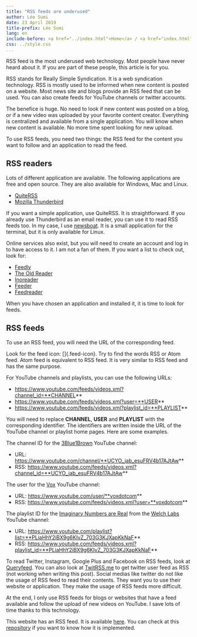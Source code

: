```yaml
---
title: "RSS feeds are underused"
author: Léo Sumi
date: 23 April 2019
title-prefix: Léo Sumi
lang: en
include-before: <a href="../index.html">Home</a> / <a href="index.html">Articles</a>
css: ../style.css
...
```


RSS feed is the most underused web technology. Most people have never heard about it. If you are part of these people, this article is for you.

RSS stands for Really Simple Syndication. It is a web syndication technology. RSS is mostly used to be informed when new content is posted on a website. Most news site and blogs provide an RSS feed that can be used. You can also create feeds for YouTube channels or twitter accounts.

The benefice is huge. No need to look if new content was posted on a blog, or if a new video was uploaded by your favorite content creator. Everything is centralized and available from a single application. You will know when new content is available. No more time spent looking for new upload.

To use RSS feeds, you need two things: the RSS feed for the content you want to follow and an application to read the feed.

## RSS readers

Lots of different application are available. The following applications are free and open source. They are also available for Windows, Mac and Linux.

* [QuiteRSS](https://quiterss.org/)
* [Mozilla Thunderbird](https://www.thunderbird.net/en-US/)

If you want a simple application, use QuiteRSS. It is straightforward. If you already use Thunderbird as an email reader, you can use it to read RSS feeds too. In my case, I use [newsboat](https://newsboat.org). It is a small application for the terminal, but it is only available for Linux.

Online services also exist, but you will need to create an account and log in to have access to it. I am not a fan of them. If you want a list to check out, look for:

* [Feedly](https://feedly.com/i/welcome)
* [The Old Reader](https://theoldreader.com/)
* [Inoreader](https://www.inoreader.com/)
* [Feeder](https://feeder.co/)
* [Feedreader](https://feedreader.com/)

When you have chosen an application and installed it, it is time to look for feeds.

## RSS feeds

To use an RSS feed, you will need the URL of the corresponding feed.

Look for the feed icon: []{.feed-icon}. Try to find the words RSS or Atom feed. Atom feed is equivalent to RSS feed. It is very similar to RSS feed and has the same purpose.

For YouTube channels and playlists, you can use the following URLs:

* https://www.youtube.com/feeds/videos.xml?channel_id=**CHANNEL**
* https://www.youtube.com/feeds/videos.xml?user=**USER**
* https://www.youtube.com/feeds/videos.xml?playlist_id=**PLAYLIST**

You will need to replace **CHANNEL**, **USER** and **PLAYLIST** with the corresponding identifier. The identifiers are written inside the URL of the YouTube channel or playlist home pages. Here are some examples.

The channel ID for the [3Blue1Brown](https://www.youtube.com/channel/UCYO_jab_esuFRV4b17AJtAw) YouTube channel:

* URL: https://www.youtube.com/channel/**UCYO_jab_esuFRV4b17AJtAw**
* RSS: https://www.youtube.com/feeds/videos.xml?channel_id=**UCYO_jab_esuFRV4b17AJtAw**

The user for the [Vox](https://www.youtube.com/user/voxdotcom) YouTube channel:

* URL: https://www.youtube.com/user/**voxdotcom**
* RSS: https://www.youtube.com/feeds/videos.xml?user=**voxdotcom**

The playlist ID for the [Imaginary Numbers are Real](https://www.youtube.com/playlist?list=PLiaHhY2iBX9g6KIvZ_703G3KJXapKkNaF) from the [Welch Labs](https://www.youtube.com/channel/UConVfxXodg78Tzh5nNu85Ew) YouTube channel:

* URL: https://www.youtube.com/playlist?list=**PLiaHhY2iBX9g6KIvZ_703G3KJXapKkNaF**
* RSS: https://www.youtube.com/feeds/videos.xml?playlist_id=**PLiaHhY2iBX9g6KIvZ_703G3KJXapKkNaF**

To read Twitter, Instagram, Google Plus and Facebook on RSS feeds, look at [Queryfeed](https://queryfeed.net). You can also look at [TwitRSS.me](https://www.twitrss.me) to get twitter user feed as RSS (not working when writing this post). Social medias like twitter do not like the usage of RSS feed to read their contents. They want you to use their website or application. They make the usage of RSS feeds more difficult.

At the end, I only use RSS feeds for blogs or websites that have a feed available and follow the upload of new videos on YouTube. I save lots of time thanks to this technology.

This website has an RSS feed. It is available [here](../feed.xml). You can check at this [repository](https://github.com/leosumi/pandoc-rss-template) if you want to know how it is implemented.
